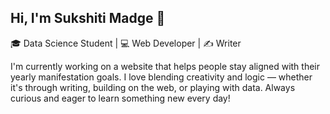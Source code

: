 ## Hi, I'm Sukshiti Madge 👋

🎓 Data Science Student | 💻 Web Developer | ✍️ Writer

I'm currently working on a website that helps people stay aligned with their yearly manifestation goals. I love blending creativity and logic — whether it's through writing, building on the web, or playing with data. Always curious and eager to learn something new every day!

